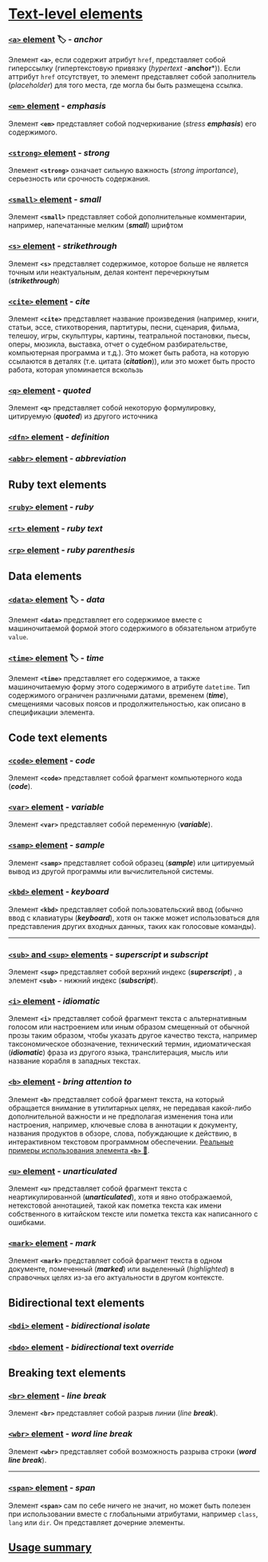 # [Text-level elements](https://html.spec.whatwg.org/multipage/text-level-semantics.html#text-level-semantics)

### [`<a>` element](https://html.spec.whatwg.org/multipage/text-level-semantics.html#the-a-element) 🏷️ - *anchor*

Элемент **`<a>`**, если содержит атрибут `href`, представляет собой гиперссылку (гипертекстовую привязку (*hypertext* -**anchor***)). Если аттрибут `href` отсутствует, то элемент представляет собой заполнитель (*placeholder*) для того места, где могла бы быть размещена ссылка.

### [`<em>` element](https://html.spec.whatwg.org/multipage/text-level-semantics.html#the-em-element) - *emphasis*

Элемент **`<em>`** представляет собой подчеркивание (*stress **emphasis***) его содержимого.

### [`<strong>` element](https://html.spec.whatwg.org/multipage/text-level-semantics.html#the-strong-element) - *strong*

Элемент **`<strong>`** означает сильную важность (*strong* *importance*), серьезность или срочность содержания.

### [`<small>` element](https://html.spec.whatwg.org/multipage/text-level-semantics.html#the-small-element) - *small*

Элемент **`<small>`** представляет собой дополнительные комментарии, например, напечатанные мелким (***small***) шрифтом

### [`<s>` element](https://html.spec.whatwg.org/multipage/text-level-semantics.html#the-s-element) - *strikethrough*

Элемент **`<s>`** представляет содержимое, которое больше не является точным или неактуальным, делая контент перечеркнутым (***strikethrough***)

### [`<cite>` element](https://html.spec.whatwg.org/multipage/text-level-semantics.html#the-cite-element) - *cite*

Элемент **`<cite>`** представляет название произведения (например, книги, статьи, эссе, стихотворения, партитуры, песни, сценария, фильма, телешоу, игры, скульптуры, картины, театральной постановки, пьесы, оперы, мюзикла, выставка, отчет о судебном разбирательстве, компьютерная программа и т.д.). Это может быть работа, на которую ссылаются в деталях (т.е. цитата (***citation***)), или это может быть просто работа, которая упоминается вскользь

### [`<q>` element](https://html.spec.whatwg.org/multipage/text-level-semantics.html#the-q-element) - *quoted*

Элемент **`<q>`** представляет собой некоторую формулировку, цитируемую (***quoted***) из другого источника

### [`<dfn>` element](https://html.spec.whatwg.org/multipage/text-level-semantics.html#the-dfn-element) - *definition*

### [`<abbr>` element](https://html.spec.whatwg.org/multipage/text-level-semantics.html#the-abbr-element) - *abbreviation*

## Ruby text elements

### [`<ruby>` element](https://html.spec.whatwg.org/multipage/text-level-semantics.html#the-ruby-element) - *ruby*

### [`<rt>` element](https://html.spec.whatwg.org/multipage/text-level-semantics.html#the-rt-element) - *ruby text*

### [`<rp>` element](https://html.spec.whatwg.org/multipage/text-level-semantics.html#the-rp-element) - *ruby parenthesis*

## Data elements

### [`<data>` element](https://html.spec.whatwg.org/multipage/text-level-semantics.html#the-data-element) 🏷️ - *data*

Элемент **`<data>`** представляет его содержимое вместе с машиночитаемой формой этого содержимого в обязательном атрибуте `value`.

### [`<time>` element](https://html.spec.whatwg.org/multipage/text-level-semantics.html#the-time-element) 🏷️ - *time*

Элемент **`<time>`** представляет его содержимое, а также машиночитаемую форму этого содержимого в атрибуте `datetime`. Тип содержимого ограничен различными датами, временем (***time***), смещениями часовых поясов и продолжительностью, как описано в спецификации элемента.

<!-- TODO: Найти примеры применения HTML элементов data и time -->

## Code text elements

### [`<code>` element](https://html.spec.whatwg.org/multipage/text-level-semantics.html#the-code-element) - *code*

Элемент **`<code>`** представляет собой фрагмент компьютерного кода (***code***).

### [`<var>` element](https://html.spec.whatwg.org/multipage/text-level-semantics.html#the-var-element) - *variable*

Элемент **`<var>`** представляет собой переменную (***variable***).

### [`<samp>` element](https://html.spec.whatwg.org/multipage/text-level-semantics.html#the-samp-element) - *sample*

Элемент **`<samp>`** представляет собой образец (***sample***) или цитируемый вывод из другой программы или вычислительной системы.

### [`<kbd>` element](https://html.spec.whatwg.org/multipage/text-level-semantics.html#the-kbd-element) - *keyboard*

Элемент **`<kbd>`** представляет собой пользовательский ввод (обычно ввод с клавиатуры (***keyboard***), хотя он также может использоваться для представления других входных данных, таких как голосовые команды).

___

### [`<sub>` and `<sup>` elements](https://html.spec.whatwg.org/multipage/text-level-semantics.html#the-sub-and-sup-elements) - *superscript* и *subscript*

Элемент **`<sup>`** представляет собой верхний индекс (***superscript***) , а элемент **`<sub>`** - нижний индекс (***subscript***).

### [`<i>` element](https://html.spec.whatwg.org/multipage/text-level-semantics.html#the-i-element) - *idiomatic*

Элемент **`<i>`** представляет собой фрагмент текста с альтернативным голосом или настроением или иным образом смещенный от обычной прозы таким образом, чтобы указать другое качество текста, например таксономическое обозначение, технический термин, идиоматическая (***idiomatic***) фраза из другого языка, транслитерация, мысль или название корабля в западных текстах.

### [`<b>` element](https://html.spec.whatwg.org/multipage/text-level-semantics.html#the-b-element) - *bring attention to*

Элемент **`<b>`** представляет собой фрагмент текста, на который обращается внимание в утилитарных целях, не передавая какой-либо дополнительной важности и не предполагая изменения тона или настроения, например, ключевые слова в аннотации к документу, названия продуктов в обзоре, слова, побуждающие к действию, в интерактивном текстовом программном обеспечении. [Реальные примеры использования элемента **`<b>`** 📂](./examples/examples-figure-el.md).

### [`<u>` element](https://html.spec.whatwg.org/multipage/text-level-semantics.html#the-u-element) - *unarticulated*

Элемент **`<u>`** представляет собой фрагмент текста с неартикулированной (***unarticulated***), хотя и явно отображаемой, нетекстовой аннотацией, такой как пометка текста как имени собственного в китайском тексте или пометка текста как написанного с ошибками.

### [`<mark>` element](https://html.spec.whatwg.org/multipage/text-level-semantics.html#the-mark-element) - *mark*

Элемент **`<mark>`** представляет собой фрагмент текста в одном документе, помеченный (***marked***) или выделенный (*highlighted*) в справочных целях из-за его актуальности в другом контексте.

## Bidirectional text elements

### [`<bdi>` element](https://html.spec.whatwg.org/multipage/text-level-semantics.html#the-bdi-element) - *bidirectional isolate*

### [`<bdo>` element](https://html.spec.whatwg.org/multipage/text-level-semantics.html#the-bdo-element) - *bidirectional* text *override*

## Breaking text elements

### [`<br>` element](https://html.spec.whatwg.org/multipage/text-level-semantics.html#the-br-element) - *line break*

Элемент **`<br>`** представляет собой разрыв линии (*line* ***break***).

### [`<wbr>` element](https://html.spec.whatwg.org/multipage/text-level-semantics.html#the-wbr-element) - *word line break*

Элемент **`<wbr>`** представляет собой возможность разрыва строки (***word line break***).

___

### [`<span>` element](https://html.spec.whatwg.org/multipage/text-level-semantics.html#the-span-element) - *span*

Элемент **`<span>`** сам по себе ничего не значит, но может быть полезен при использовании вместе с глобальными атрибутами, например `class`, `lang` или `dir`. Он представляет дочерние элементы.

## [Usage summary](https://html.spec.whatwg.org/multipage/text-level-semantics.html#usage-summary)
